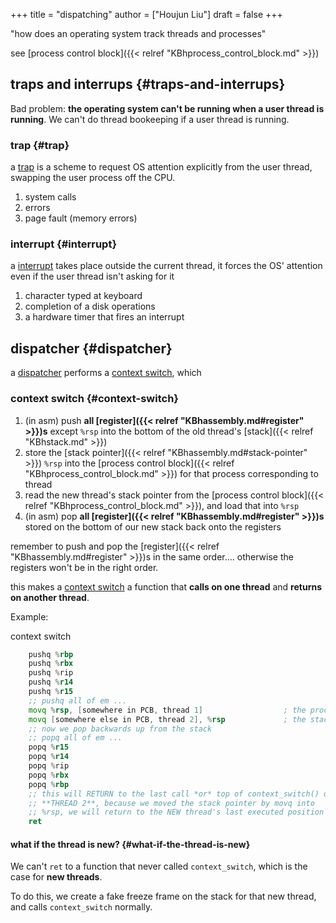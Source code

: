 +++
title = "dispatching"
author = ["Houjun Liu"]
draft = false
+++

"how does an operating system track threads and processes"

see [process control block]({{< relref "KBhprocess_control_block.md" >}})


## traps and interrups {#traps-and-interrups}

Bad problem: **the operating system can't be running when a user thread is running**. We can't do thread bookeeping if a user thread is running.


### trap {#trap}

a [trap](#trap) is a scheme to request OS attention explicitly from the user thread, swapping the user process off the CPU.

1.  system calls
2.  errors
3.  page fault (memory errors)


### interrupt {#interrupt}

a [interrupt](#interrupt) takes place outside the current thread, it forces the OS' attention even if the user thread isn't asking for it

1.  character typed at keyboard
2.  completion of a disk operations
3.  a hardware timer that fires an interrupt


## dispatcher {#dispatcher}

a [dispatcher](#dispatcher) performs a [context switch](#context-switch), which


### context switch {#context-switch}

1.  (in asm) push **all [register]({{< relref "KBhassembly.md#register" >}})s** except `%rsp` into the bottom of the old thread's [stack]({{< relref "KBhstack.md" >}})
2.  store the [stack pointer]({{< relref "KBhassembly.md#stack-pointer" >}}) `%rsp` into the [process control block]({{< relref "KBhprocess_control_block.md" >}}) for that process corresponding to thread
3.  read the new thread's stack pointer from the [process control block]({{< relref "KBhprocess_control_block.md" >}}), and load that into `%rsp`
4.  (in asm) pop **all [register]({{< relref "KBhassembly.md#register" >}})s** stored on the bottom of our new stack back onto the registers

remember to push and pop the [register]({{< relref "KBhassembly.md#register" >}})s in the same order.... otherwise the registers won't be in the right order.

this makes a [context switch](#context-switch) a function that **calls on one thread** and **returns on another thread**.

Example:

context switch

```asm
    pushq %rbp
    pushq %rbx
    pushq %rip
    pushq %r14
    pushq %r15
    ;; pushq all of em ...
    movq %rsp, [somewhere in PCB, thread 1]                  ; the process control block
    movq [somewhere else in PCB, thread 2], %rsp             ; the stack is now somewhere else
    ;; now we pop backwards up from the stack
    ;; popq all of em ...
    popq %r15
    popq %r14
    popq %rip
    popq %rbx
    popq %rbp
    ;; this will RETURN to the last call *or* top of context_switch() of the
    ;; **THREAD 2**, because we moved the stack pointer by movq into
    ;; %rsp, we will return to the NEW thread's last executed position
    ret
```


#### what if the thread is new? {#what-if-the-thread-is-new}

We can't `ret` to a function that never called `context_switch`, which is the case for **new threads**.

To do this, we create a fake freeze frame on the stack for that new thread, and calls `context_switch` normally.
